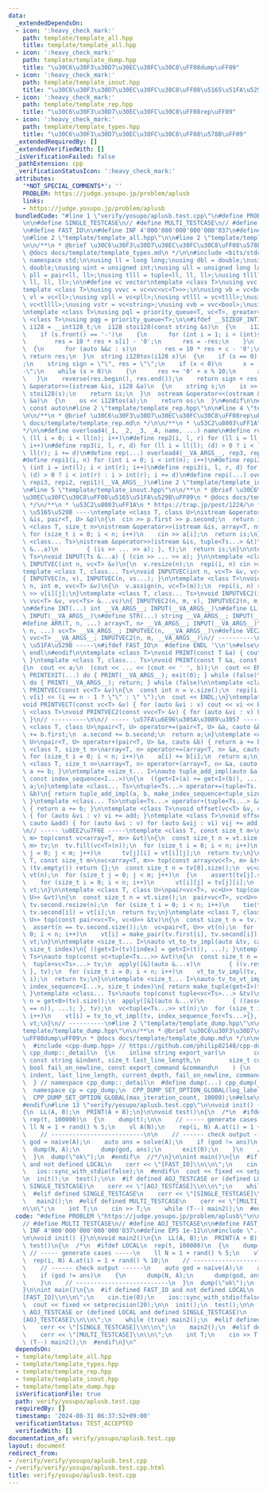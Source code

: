 ```yaml
---
data:
  _extendedDependsOn:
  - icon: ':heavy_check_mark:'
    path: template/template_all.hpp
    title: template/template_all.hpp
  - icon: ':heavy_check_mark:'
    path: template/template_dump.hpp
    title: "\u30C6\u30F3\u30D7\u30EC\u30FC\u30C8\uFF08dump\uFF09"
  - icon: ':heavy_check_mark:'
    path: template/template_inout.hpp
    title: "\u30C6\u30F3\u30D7\u30EC\u30FC\u30C8\uFF08\u5165\u51FA\u529B\uFF09"
  - icon: ':heavy_check_mark:'
    path: template/template_rep.hpp
    title: "\u30C6\u30F3\u30D7\u30EC\u30FC\u30C8\uFF08rep\uFF09"
  - icon: ':heavy_check_mark:'
    path: template/template_types.hpp
    title: "\u30C6\u30F3\u30D7\u30EC\u30FC\u30C8\uFF08\u578B\uFF09"
  _extendedRequiredBy: []
  _extendedVerifiedWith: []
  _isVerificationFailed: false
  _pathExtension: cpp
  _verificationStatusIcon: ':heavy_check_mark:'
  attributes:
    '*NOT_SPECIAL_COMMENTS*': ''
    PROBLEM: https://judge.yosupo.jp/problem/aplusb
    links:
    - https://judge.yosupo.jp/problem/aplusb
  bundledCode: "#line 1 \"verify/yosupo/aplusb.test.cpp\"\n#define PROBLEM \"https://judge.yosupo.jp/problem/aplusb\"\
    \n\n#define SINGLE_TESTCASE\n// #define MULTI_TESTCASE\n// #define AOJ_TESTCASE\n\
    \n#define FAST_IO\n\n#define INF 4'000'000'000'000'000'037\n#define EPS 1e-11\n\
    \n#line 2 \"template/template_all.hpp\"\n\n#line 2 \"template/template_types.hpp\"\
    \n\n/**\n * @brief \u30C6\u30F3\u30D7\u30EC\u30FC\u30C8\uFF08\u578B\uFF09\n *\
    \ @docs docs/template/template_types.md\n */\n\n#include <bits/stdc++.h>\nusing\
    \ namespace std;\n\nusing ll = long long;\nusing dbl = double;\nusing ld = long\
    \ double;\nusing uint = unsigned int;\nusing ull = unsigned long long;\nusing\
    \ pll = pair<ll, ll>;\nusing tlll = tuple<ll, ll, ll>;\nusing tllll = tuple<ll,\
    \ ll, ll, ll>;\n\n#define vc vector\ntemplate <class T>\nusing vvc = vc<vc<T>>;\n\
    template <class T>\nusing vvvc = vc<vc<vc<T>>>;\n\nusing vb = vc<bool>;\nusing\
    \ vl = vc<ll>;\nusing vpll = vc<pll>;\nusing vtlll = vc<tlll>;\nusing vtllll =\
    \ vc<tllll>;\nusing vstr = vc<string>;\nusing vvb = vvc<bool>;\nusing vvl = vvc<ll>;\n\
    \ntemplate <class T>\nusing pql = priority_queue<T, vc<T>, greater<T>>;\ntemplate\
    \ <class T>\nusing pqg = priority_queue<T>;\n\n#ifdef __SIZEOF_INT128__\n  using\
    \ i128 = __int128_t;\n  i128 stoi128(const string &s)\n  {\n    i128 res = 0;\n\
    \    if (s.front() == '-')\n    {\n      for (int i = 1; i < (int)s.size(); i++)\n\
    \        res = 10 * res + s[i] - '0';\n      res = -res;\n    }\n    else\n  \
    \  {\n      for (auto &&c : s)\n        res = 10 * res + c - '0';\n    }\n   \
    \ return res;\n  }\n  string i128tos(i128 x)\n  {\n    if (x == 0) return \"0\"\
    ;\n    string sign = \"\", res = \"\";\n    if (x < 0)\n      x = -x, sign = \"\
    -\";\n    while (x > 0)\n    {\n      res += '0' + x % 10;\n      x /= 10;\n \
    \   }\n    reverse(res.begin(), res.end());\n    return sign + res;\n  }\n  istream\
    \ &operator>>(istream &is, i128 &a)\n  {\n    string s;\n    is >> s;\n    a =\
    \ stoi128(s);\n    return is;\n  }\n  ostream &operator<<(ostream &os, const i128\
    \ &a)\n  {\n    os << i128tos(a);\n    return os;\n  }\n#endif\n\n#define cauto\
    \ const auto\n#line 2 \"template/template_rep.hpp\"\n\n#line 4 \"template/template_rep.hpp\"\
    \n\n/**\n * @brief \u30C6\u30F3\u30D7\u30EC\u30FC\u30C8\uFF08rep\uFF09\n * @docs\
    \ docs/template/template_rep.md\n */\n\n/**\n * \u53C2\u8003\uFF1A\n * https://trap.jp/post/1224/\n\
    */\n\n#define overload4(_1, _2, _3, _4, name, ...) name\n#define rep1(i, n) for\
    \ (ll i = 0; i < ll(n); i++)\n#define rep2(i, l, r) for (ll i = ll(l); i < ll(r);\
    \ i++)\n#define rep3(i, l, r, d) for (ll i = ll(l); (d) > 0 ? i < ll(r) : i >\
    \ ll(r); i += d)\n#define rep(...) overload4(__VA_ARGS__, rep3, rep2, rep1)(__VA_ARGS__)\n\
    #define repi1(i, n) for (int i = 0; i < int(n); i++)\n#define repi2(i, l, r) for\
    \ (int i = int(l); i < int(r); i++)\n#define repi3(i, l, r, d) for (int i = int(l);\
    \ (d) > 0 ? i < int(r) : i > int(r); i += d)\n#define repi(...) overload4(__VA_ARGS__,\
    \ repi3, repi2, repi1)(__VA_ARGS__)\n#line 2 \"template/template_inout.hpp\"\n\
    \n#line 5 \"template/template_inout.hpp\"\n\n/**\n * @brief \u30C6\u30F3\u30D7\
    \u30EC\u30FC\u30C8\uFF08\u5165\u51FA\u529B\uFF09\n * @docs docs/template/template_inout.md\n\
    \ */\n/**\n * \u53C2\u8003\uFF1A\n * https://trap.jp/post/1224/\n */\n\n// ----\
    \ \u5165\u529B ----\ntemplate <class T, class U>\nistream &operator>>(istream\
    \ &is, pair<T, U> &p)\n{\n  cin >> p.first >> p.second;\n  return is;\n}\ntemplate\
    \ <class T, size_t n>\nistream &operator>>(istream &is, array<T, n> &a)\n{\n \
    \ for (size_t i = 0; i < n; i++)\n    cin >> a[i];\n  return is;\n}\ntemplate\
    \ <class... Ts>\nistream &operator>>(istream &is, tuple<Ts...> &t)\n{\n  apply([&](auto\
    \ &...a)\n        { (is >> ... >> a); }, t);\n  return is;\n}\n\ntemplate <class...\
    \ Ts>\nvoid INPUT(Ts &...a) { (cin >> ... >> a); }\n\ntemplate <class T>\nvoid\
    \ INPUTVEC(int n, vc<T> &v)\n{\n  v.resize(n);\n  repi(i, n) cin >> v[i];\n}\n\
    template <class T, class... Ts>\nvoid INPUTVEC(int n, vc<T> &v, vc<Ts> &...vs)\n\
    { INPUTVEC(n, v), INPUTVEC(n, vs...); }\n\ntemplate <class T>\nvoid INPUTVEC2(int\
    \ n, int m, vvc<T> &v)\n{\n  v.assign(n, vc<T>(m));\n  repi(i, n) repi(j, m) cin\
    \ >> v[i][j];\n}\ntemplate <class T, class... Ts>\nvoid INPUTVEC2(int n, int m,\
    \ vvc<T> &v, vvc<Ts> &...vs)\n{ INPUTVEC2(n, m, v), INPUTVEC2(n, m, vs...); }\n\
    \n#define INT(...) int __VA_ARGS__; INPUT(__VA_ARGS__)\n#define LL(...) ll __VA_ARGS__;\
    \ INPUT(__VA_ARGS__)\n#define STR(...) string __VA_ARGS__; INPUT(__VA_ARGS__)\n\
    #define ARR(T, n, ...) array<T, n> __VA_ARGS__; INPUT(__VA_ARGS__)\n#define VEC(T,\
    \ n, ...) vc<T> __VA_ARGS__; INPUTVEC(n, __VA_ARGS__)\n#define VEC2(T, n, m, ...)\
    \ vvc<T> __VA_ARGS__; INPUTVEC2(n, m, __VA_ARGS__)\n// ----------\n\n// -----\
    \ \u51FA\u529B -----\n#ifdef FAST_IO\n  #define ENDL '\\n'\n#else\n  #define ENDL\
    \ endl\n#endif\n\ntemplate <class T>\nvoid PRINT(const T &a) { cout << a << ENDL;\
    \ }\ntemplate <class T, class... Ts>\nvoid PRINT(const T &a, const Ts &...b)\n\
    {\n  cout << a;\n  (cout << ... << (cout << ' ', b));\n  cout << ENDL;\n}\n#define\
    \ PRINTEXIT(...) do { PRINT(__VA_ARGS__); exit(0); } while (false)\n#define PRINTRETURN(...)\
    \ do { PRINT(__VA_ARGS__); return; } while (false)\n\ntemplate <class T>\nvoid\
    \ PRINTVEC(const vc<T> &v)\n{\n  const int n = v.size();\n  repi(i, n) cout <<\
    \ v[i] << (i == n - 1 ? \"\" : \" \");\n  cout << ENDL;\n}\ntemplate <class T>\n\
    void PRINTVECT(const vc<T> &v) { for (auto &vi : v) cout << vi << ENDL; }\ntemplate\
    \ <class T>\nvoid PRINTVEC2(const vvc<T> &v) { for (auto &vi : v) PRINTVEC(vi);\
    \ }\n// ----------\n\n// ----- \u57FA\u6E96\u305A\u3089\u3057 -----\ntemplate\
    \ <class T, class U>\npair<T, U> operator+=(pair<T, U> &a, cauto &b)\n{\n  a.first\
    \ += b.first;\n  a.second += b.second;\n  return a;\n}\ntemplate <class T, class\
    \ U>\npair<T, U> operator+(pair<T, U> &a, cauto &b) { return a += b; }\n\ntemplate\
    \ <class T, size_t n>\narray<T, n> operator+=(array<T, n> &a, cauto &b)\n{\n \
    \ for (size_t i = 0; i < n; i++)\n    a[i] += b[i];\n  return a;\n}\ntemplate\
    \ <class T, size_t n>\narray<T, n> operator+(array<T, n> &a, cauto &b) { return\
    \ a += b; }\n\ntemplate <size_t... I>\nauto tuple_add_impl(auto &a, cauto &b,\
    \ const index_sequence<I...>)\n{\n  ((get<I>(a) += get<I>(b)), ...);\n  return\
    \ a;\n}\ntemplate <class... Ts>\ntuple<Ts...> operator+=(tuple<Ts...> &a, cauto\
    \ &b)\n{ return tuple_add_impl(a, b, make_index_sequence<tuple_size_v<tuple<Ts...>>>{});\
    \ }\ntemplate <class... Ts>\ntuple<Ts...> operator+(tuple<Ts...> &a, cauto &b)\
    \ { return a += b; }\n\ntemplate <class T>\nvoid offset(vc<T> &v, cauto &add)\
    \ { for (auto &vi : v) vi += add; }\ntemplate <class T>\nvoid offset(vvc<T> &v,\
    \ cauto &add) { for (auto &vi : v) for (auto &vij : vi) vij += add; }\n// ----------\n\
    \n// ----- \u8EE2\u7F6E -----\ntemplate <class T, const size_t m>\narray<vc<T>,\
    \ m> top(const vc<array<T, m>> &vt)\n{\n  const size_t n = vt.size();\n  array<vc<T>,\
    \ m> tv;\n  tv.fill(vc<T>(n));\n  for (size_t i = 0; i < n; i++)\n    for (size_t\
    \ j = 0; j < m; j++)\n      tv[j][i] = vt[i][j];\n  return tv;\n}\ntemplate <class\
    \ T, const size_t m>\nvc<array<T, m>> top(const array<vc<T>, m> &tv)\n{\n  if\
    \ (tv.empty()) return {};\n  const size_t n = tv[0].size();\n  vc<array<T, m>>\
    \ vt(n);\n  for (size_t j = 0; j < m; j++)\n  {\n    assert(tv[j].size() == n);\n\
    \    for (size_t i = 0; i < n; i++)\n      vt[i][j] = tv[j][i];\n  }\n  return\
    \ vt;\n}\n\ntemplate <class T, class U>\npair<vc<T>, vc<U>> top(const vc<pair<T,\
    \ U>> &vt)\n{\n  const size_t n = vt.size();\n  pair<vc<T>, vc<U>> tv;\n  tv.first.resize(n),\
    \ tv.second.resize(n);\n  for (size_t i = 0; i < n; i++)\n    tie(tv.first[i],\
    \ tv.second[i]) = vt[i];\n  return tv;\n}\ntemplate <class T, class U>\nvc<pair<T,\
    \ U>> top(const pair<vc<T>, vc<U>> &tv)\n{\n  const size_t n = tv.first.size();\n\
    \  assert(n == tv.second.size());\n  vc<pair<T, U>> vt(n);\n  for (size_t i =\
    \ 0; i < n; i++)\n    vt[i] = make_pair(tv.first[i], tv.second[i]);\n  return\
    \ vt;\n}\n\ntemplate <size_t... I>\nauto vt_to_tv_impl(auto &tv, cauto &t, index_sequence<I...>,\
    \ size_t index)\n{ ((get<I>(tv)[index] = get<I>(t)), ...); }\ntemplate <class...\
    \ Ts>\nauto top(const vc<tuple<Ts...>> &vt)\n{\n  const size_t n = vt.size();\n\
    \  tuple<vc<Ts>...> tv;\n  apply([&](auto &...v)\n        { ((v.resize(n)), ...);\
    \ }, tv);\n  for (size_t i = 0; i < n; i++)\n    vt_to_tv_impl(tv, vt[i], make_index_sequence<tuple_size_v<decltype(tv)>>{},\
    \ i);\n  return tv;\n}\n\ntemplate <size_t... I>\nauto tv_to_vt_impl(cauto &tv,\
    \ index_sequence<I...>, size_t index)\n{ return make_tuple(get<I>(tv)[index]...);\
    \ }\ntemplate <class... Ts>\nauto top(const tuple<vc<Ts>...> &tv)\n{\n  size_t\
    \ n = get<0>(tv).size();\n  apply([&](auto &...v)\n        { ((assert(v.size()\
    \ == n)), ...); }, tv);\n  vc<tuple<Ts...>> vt(n);\n  for (size_t i = 0; i < n;\
    \ i++)\n    vt[i] = tv_to_vt_impl(tv, index_sequence_for<Ts...>{}, i);\n  return\
    \ vt;\n}\n// ----------\n#line 2 \"template/template_dump.hpp\"\n\n#line 4 \"\
    template/template_dump.hpp\"\n\n/**\n * @brief \u30C6\u30F3\u30D7\u30EC\u30FC\u30C8\
    \uFF08dump\uFF09\n * @docs docs/template/template_dump.md\n */\n\n#ifdef LOCAL\n\
    \  #include <cpp-dump.hpp> // https://github.com/philip82148/cpp-dump\n  namespace\
    \ cpp_dump::_detail\n  {\n    inline string export_var(\n        const i128 &x,\
    \ const string &indent, size_t last_line_length,\n        size_t current_depth,\
    \ bool fail_on_newline, const export_command &command\n    ) {\n      return export_var(i128tos(x),\
    \ indent, last_line_length, current_depth, fail_on_newline, command);\n    }\n\
    \  } // namespace cpp_dump::_detail\n  #define dump(...) cpp_dump(__VA_ARGS__)\n\
    \  namespace cp = cpp_dump;\n  CPP_DUMP_SET_OPTION_GLOBAL(log_label_func, cp::log_label::line());\n\
    \  CPP_DUMP_SET_OPTION_GLOBAL(max_iteration_count, 10000);\n#else\n  #define dump(...)\n\
    #endif\n#line 13 \"verify/yosupo/aplusb.test.cpp\"\n\nvoid init() {}\n\nvoid main2()\n\
    {\n  LL(A, B);\n  PRINT(A + B);\n}\n\nvoid test()\n{\n  /*\n  #ifdef LOCAL\n \
    \ rep(t, 100000)\n  {\n    dump(t);\n\n    // ----- generate cases -----\n   \
    \ ll N = 1 + rand() % 5;\n    vl A(N);\n    rep(i, N) A.at(i) = 1 + rand() % 10;\n\
    \    // --------------------------\n\n    // ------ check output ------\n    auto\
    \ god = naive(A);\n    auto ans = solve(A);\n    if (god != ans)\n    {\n    \
    \  dump(N, A);\n      dump(god, ans);\n      exit(0);\n    }\n    // --------------------------\n\
    \  }\n  dump(\"ok\");\n  #endif\n  //*/\n}\n\nint main()\n{\n  #if defined FAST_IO\
    \ and not defined LOCAL\n    cerr << \"[FAST_IO]\\n\\n\";\n    cin.tie(0);\n \
    \   ios::sync_with_stdio(false);\n  #endif\n  cout << fixed << setprecision(20);\n\
    \n  init();\n  test();\n\n  #if defined AOJ_TESTCASE or (defined LOCAL and defined\
    \ SINGLE_TESTCASE)\n    cerr << \"[AOJ_TESTCASE]\\n\\n\";\n    while (true) main2();\n\
    \  #elif defined SINGLE_TESTCASE\n    cerr << \"[SINGLE_TESTCASE]\\n\\n\";\n \
    \   main2();\n  #elif defined MULTI_TESTCASE\n    cerr << \"[MULTI_TESTCASE]\\\
    n\\n\";\n    int T;\n    cin >> T;\n    while (T--) main2();\n  #endif\n}\n"
  code: "#define PROBLEM \"https://judge.yosupo.jp/problem/aplusb\"\n\n#define SINGLE_TESTCASE\n\
    // #define MULTI_TESTCASE\n// #define AOJ_TESTCASE\n\n#define FAST_IO\n\n#define\
    \ INF 4'000'000'000'000'000'037\n#define EPS 1e-11\n\n#include \"../../template/template_all.hpp\"\
    \n\nvoid init() {}\n\nvoid main2()\n{\n  LL(A, B);\n  PRINT(A + B);\n}\n\nvoid\
    \ test()\n{\n  /*\n  #ifdef LOCAL\n  rep(t, 100000)\n  {\n    dump(t);\n\n   \
    \ // ----- generate cases -----\n    ll N = 1 + rand() % 5;\n    vl A(N);\n  \
    \  rep(i, N) A.at(i) = 1 + rand() % 10;\n    // --------------------------\n\n\
    \    // ------ check output ------\n    auto god = naive(A);\n    auto ans = solve(A);\n\
    \    if (god != ans)\n    {\n      dump(N, A);\n      dump(god, ans);\n      exit(0);\n\
    \    }\n    // --------------------------\n  }\n  dump(\"ok\");\n  #endif\n  //*/\n\
    }\n\nint main()\n{\n  #if defined FAST_IO and not defined LOCAL\n    cerr << \"\
    [FAST_IO]\\n\\n\";\n    cin.tie(0);\n    ios::sync_with_stdio(false);\n  #endif\n\
    \  cout << fixed << setprecision(20);\n\n  init();\n  test();\n\n  #if defined\
    \ AOJ_TESTCASE or (defined LOCAL and defined SINGLE_TESTCASE)\n    cerr << \"\
    [AOJ_TESTCASE]\\n\\n\";\n    while (true) main2();\n  #elif defined SINGLE_TESTCASE\n\
    \    cerr << \"[SINGLE_TESTCASE]\\n\\n\";\n    main2();\n  #elif defined MULTI_TESTCASE\n\
    \    cerr << \"[MULTI_TESTCASE]\\n\\n\";\n    int T;\n    cin >> T;\n    while\
    \ (T--) main2();\n  #endif\n}\n"
  dependsOn:
  - template/template_all.hpp
  - template/template_types.hpp
  - template/template_rep.hpp
  - template/template_inout.hpp
  - template/template_dump.hpp
  isVerificationFile: true
  path: verify/yosupo/aplusb.test.cpp
  requiredBy: []
  timestamp: '2024-08-31 06:37:52+09:00'
  verificationStatus: TEST_ACCEPTED
  verifiedWith: []
documentation_of: verify/yosupo/aplusb.test.cpp
layout: document
redirect_from:
- /verify/verify/yosupo/aplusb.test.cpp
- /verify/verify/yosupo/aplusb.test.cpp.html
title: verify/yosupo/aplusb.test.cpp
---
```

